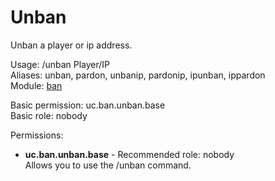 Unban
====
Unban a player or ip address.

Usage: /unban Player/IP<br>
Aliases: unban, pardon, unbanip, pardonip, ipunban, ippardon<br>
Module: [ban](../modules/ban.md)<br>

Basic permission: uc.ban.unban.base<br>
Basic role: nobody<br>

Permissions: <br>
* **uc.ban.unban.base** - Recommended role: nobody<br>Allows you to use the /unban command.
